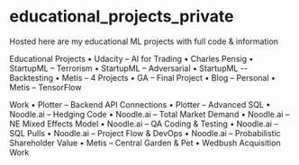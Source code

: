 # educational_projects_private
 Hosted here are my educational ML projects with full code & information

Educational Projects
•	Udacity – AI for Trading
•	Charles Pensig
•	StartupML – Terrorism
•	StartupML – Adversarial
•	StartupML -- Backtesting
•	Metis – 4 Projects
•	GA – Final Project
•	Blog – Personal
•	Metis – TensorFlow

Work
•	Plotter – Backend API Connections
•	Plotter – Advanced SQL
•	Noodle.ai – Hedging Code
•	Noodle.ai – Total Market Demand 
•	Noodle.ai – NE Mixed Effects Model
•	Noodle.ai – QA Coding & Testing 
•	Noodle.ai – SQL Pulls
•	Noodle.ai – Project Flow & DevOps
•	Noodle.ai – Probabilistic Shareholder Value
•	Metis – Central Garden & Pet
•	Wedbush Acquisition Work

